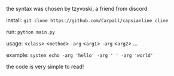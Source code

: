 the syntax was chosen by tzyvoski, a friend from discord

install: `git clone https://github.com/Carpall/capsianline cline`

run: `python main.py`

usage: <`class`> <`method`> `-arg` <`arg1`> `-arg` <`arg2`> ...

example: `system echo -arg 'hello' -arg ' ' -arg 'world'`

the code is very simple to read!